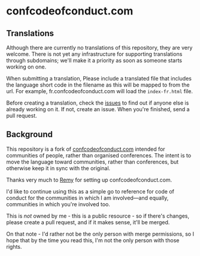 confcodeofconduct.com
=====================


Translations
------------

Although there are currently no translations of this repository, they are very welcome. There is not yet any infrastructure for supporting translations through subdomains; we'll make it a priority as soon as someone starts working on one.

When submitting a translation, Please include a translated file that includes the language short code in the filename as this will be mapped to from the url. For example, fr.confcodeofconduct.com will load the `index-fr.html` file.

Before creating a translation, check the [issues](https://github.com/SamirTalwar/communitycodeofconduct.com/issues) to find out if anyone else is already working on it. If not, create an issue. When you're finished, send a pull request.


Background
----------

This repository is a fork of [confcodeofconduct.com](http://confcodeofconduct.com/) intended for communities of people, rather than organised conferences. The intent is to move the language toward communities, rather than conferences, but otherwise keep it in sync with the original.

Thanks very much to [Remy](https://twitter.com/rem) for setting up confcodeofconduct.com.

I'd like to continue using this as a simple go to reference for code of conduct for the communities in which I am involved&mdash;and equally, communities in which you're involved too.

This is *not* owned by me - this is a public resource - so if there's changes, please create a pull request, and if it makes sense, it'll be merged.

On that note - I'd rather not be the only person with merge permissions, so I hope that by the time you read this, I'm not the only person with those rights.

[codeofconduct.com]: https://github.com/confcodeofconduct/confcodeofconduct.com
